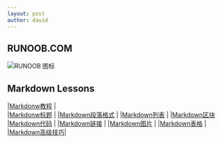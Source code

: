 ```yaml
---
layout: post
author: david
---
```


RUNOOB.COM    
-----------------

![RUNOOB 图标](http://static.runoob.com/images/runoob-logo.png "RUNOOB")  


Markdown Lessons  
-------------------


|[Markdonw教程](https://www.runoob.com/markdown/md-tutorial.html) |   
|[Markdonw标题](https://www.runoob.com/markdown/md-title.html)  |
|[Markdown段落格式](https://www.runoob.com/markdown/md-tutorial.html) | 
|[Markdown列表](https://www.runoob.com/markdown/md-lists.html)  |
|[Markdown区块](https://www.runoob.com/markdown/md-block.html)  
|[Markdown代码](https://www.runoob.com/markdown/md-code.html)  |
|[Markdown链接](https://www.runoob.com/markdown/md-link.html)  |
|[Markdown图片](https://www.runoob.com/markdown/md-image.html) | 
|[Markdown表格](https://www.runoob.com/markdown/md-table.html) | 
|[Markdown高级技巧](https://www.runoob.com/markdown/md-advance.html)| 
